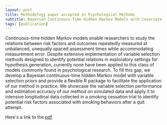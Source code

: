 ```yaml
---
layout: post
title: Methodology paper accepted in Psychological Methods
subtitle: Bayesian Continuous-Time Hidden Markov Models with Covariate Selection for Intensive Longitudinal Data with Measurement Error
tags: [publication]
---
```

Continuous-time hidden Markov models enable researchers to study the relations between risk factors and outcomes
repeatedly measured at unbalanced, unequally spaced assessment times while accommodating measurement
error. Despite extensive implementation of variable selection methods designed to identify potential
relations in exploratory settings for hypothesis generation, currently none have been applied to this class of
models commonly found in psychological research. To fill this gap, we develop a Bayesian continuous-time
hidden Markov model with variable selection priors and provide a flexible R package to facilitate the application
of our method in practice. We showcase the variable selection performance and estimation accuracy of
our method on simulated data and apply it to intensive longitudinal data collected in a smoking cessation trial
to identify potential risk factors associated with smoking behaviors after a quit attempt.

Here's a link to the [pdf](https://mkoslovsky.github.io/Liang2021PM.pdf).
